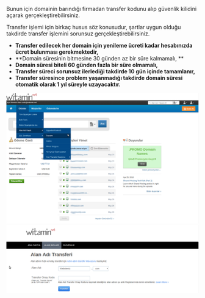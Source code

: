 Bunun için domainin barındığı firmadan transfer kodunu alıp güvenlik kilidini açarak gerçekleştirebilirsiniz.

Transfer işlemi için birkaç husus söz konusudur, şartlar uygun olduğu takdirde transfer işlemini sorunsuz gerçekleştirebilirsiniz.

* **Transfer edilecek her domain için yenileme ücreti kadar hesabınızda ücret bulunması gerekmektedir,**
* **Domain süresinin bitmesine 30 günden az bir süre kalmamalı, **
* **Domain süresi biteli 60 günden fazla bir süre olmamalı,**
* **Transfer süreci sorunsuz ilerlediği takdirde 10 gün içinde tamamlanır,**
* **Transfer süresince problem yaşanmadığı takdirde domain süresi otomatik olarak 1 yıl süreyle uzayacaktır.**



![](/assets/1.png)![](/assets/2.png)

